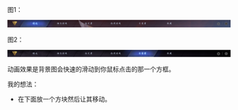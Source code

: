 图1：

![1543866128629](assets/1543866128629.png)

图2：

![1543866148388](assets/1543866148388.png)

动画效果是背景图会快速的滑动到你鼠标点击的那一个方框。

我的想法：

- 在下面放一个方块然后让其移动。